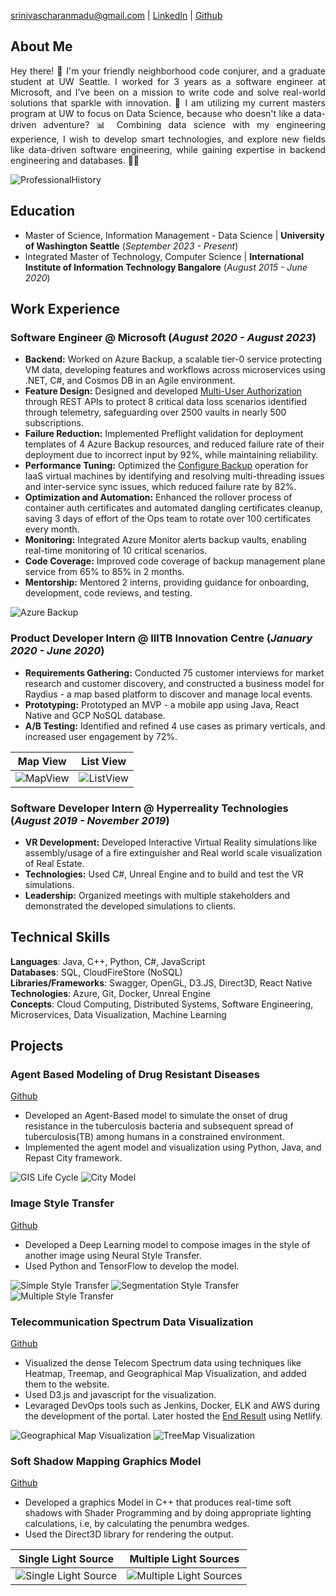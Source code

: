 srinivascharanmadu@gmail.com | [LinkedIn](https://www.linkedin.com/in/charan999/) | [Github](https://github.com/Charan000)

## About Me
<p style='text-align: justify;'> Hey there! 👋 I'm your friendly neighborhood code conjurer, and a graduate student at UW Seattle. I worked for 3 years as a software engineer at Microsoft, and I’ve been on a mission to write code and solve real-world solutions that sparkle with innovation. 🌟 I am utilizing my current masters program at UW to focus on Data Science, because who doesn't like a data-driven adventure? 📊 Combining data science with my engineering experience, I wish to develop smart technologies, and explore new fields like data-driven software engineering, while gaining expertise in backend engineering and databases. 🚀🔥 </p>

![ProfessionalHistory](/assets/img/professional_history.png)

## Education
- Master of Science, Information Management - Data Science | **University of Washington Seattle** (_September 2023 - Present_)								       		
- Integrated Master of Technology, Computer Science	| **International Institute of Information Technology Bangalore** (_August 2015 - June 2020_)	

## Work Experience
### Software Engineer @ Microsoft (_August 2020 - August 2023_)
- **Backend:** Worked on Azure Backup, a scalable tier-0 service protecting VM data, developing features and workflows across microservices using .NET, C#, and Cosmos DB in an Agile environment.
- **Feature Design:** Designed and developed [Multi-User Authorization](https://learn.microsoft.com/en-us/azure/backup/multi-user-authorization-concept?tabs=recovery-services-vault) through REST APIs to protect 8 critical data loss scenarios identified through telemetry, safeguarding over 2500 vaults in nearly 500 subscriptions.
- **Failure Reduction:** Implemented Preflight validation for deployment templates of 4 Azure Backup resources, and reduced failure rate of their deployment due to incorrect input by 92%, while maintaining reliability.
- **Performance Tuning:** Optimized the [Configure Backup](https://learn.microsoft.com/en-us/azure/backup/quick-backup-vm-portal#enable-backup-on-a-vm) operation for IaaS virtual machines by identifying and resolving multi-threading issues and inter-service sync issues, which reduced failure rate by 82%.
- **Optimization and Automation:** Enhanced the rollover process of container auth certificates and automated dangling certificates cleanup, saving 3 days of effort of the Ops team to rotate over 100 certificates every month.
- **Monitoring:** Integrated Azure Monitor alerts backup vaults, enabling real-time monitoring of 10 critical scenarios.
- **Code Coverage:** Improved code coverage of backup management plane service from 65% to 85% in 2 months.
- **Mentorship:** Mentored 2 interns, providing guidance for onboarding, development, code reviews, and testing.

![Azure Backup](/assets/img/azure_backup_overview.png)

### Product Developer Intern @ IIITB Innovation Centre (_January 2020 - June 2020_)
- **Requirements Gathering:** Conducted 75 customer interviews for market research and customer discovery, and constructed a business model for Raydius - a map based platform to discover and manage local events. 
- **Prototyping:** Prototyped an MVP -  a mobile app using Java, React Native and GCP NoSQL database.
- **A/B Testing:** Identified and refined 4 use cases as primary verticals, and increased user engagement by 72%.


Map View                   |  List View
:-------------------------:|:-------------------------:
![MapView](/assets/img/Raydius/MapViewPage2.jpg)  |  ![ListView](/assets/img/Raydius/ListViewPage.jpg)

### Software Developer Intern @ Hyperreality Technologies (_August 2019 - November 2019_)
- **VR Development:** Developed Interactive Virtual Reality simulations like assembly/usage of a fire extinguisher and Real world scale visualization of Real Estate.
- **Technologies:** Used C#, Unreal Engine and to build and test the VR simulations.
- **Leadership:** Organized meetings with multiple stakeholders and demonstrated the developed simulations to clients.

## Technical Skills
**Languages**: Java, C++, Python, C#, JavaScript <br>
**Databases**: SQL, CloudFireStore (NoSQL) <br>
**Libraries/Frameworks**: Swagger, OpenGL, D3.JS, Direct3D, React Native <br>
**Technologies**: Azure, Git, Docker, Unreal Engine <br>
**Concepts**: Cloud Computing, Distributed Systems, Software Engineering, Microservices, Data Visualization, Machine Learning

## Projects
### Agent Based Modeling of Drug Resistant Diseases
[Github](https://github.com/Charan000/Agent-Based-Modeling-And-Simulation-of-Drug-Resistant-Diseases)

- Developed an Agent-Based model to simulate the onset of drug resistance in the tuberculosis bacteria and subsequent spread of tuberculosis(TB) among humans in a constrained environment.
- Implemented the agent model and visualization using Python, Java, and Repast City framework.

![GIS Life Cycle](/assets/img/AgentBasedModelProject/GISLifeCycle.png)
![City Model](/assets/img/AgentBasedModelProject/CityModel.png)

### Image Style Transfer
[Github](https://github.com/Charan000/NN-Style-Transfer)

- Developed a Deep Learning model to compose images in the style of another image using Neural Style Transfer.
- Used Python and TensorFlow to develop the model.

![Simple Style Transfer](/assets/img/ImageStyleTransfer/SimpleStyleTransfer.png)
![Segmentation Style Transfer](/assets/img/ImageStyleTransfer/SegmentationStyleTransfer.png)
![Multiple Style Transfer](/assets/img/ImageStyleTransfer/MultipleStyleTransfer.png)

### Telecommunication Spectrum Data Visualization
[Github](https://github.com/Charan000/Telecom-Spectrum-Visualization)

- Visualized the dense Telecom Spectrum data using techniques like Heatmap, Treemap, and Geographical Map Visualization, and added them to the website.
- Used D3.js and javascript for the visualization.
- Levaraged DevOps tools such as Jenkins, Docker, ELK and AWS during the development of the portal. Later hosted the [End Result](https://indiatelecom.netlify.app/) using Netlify.

![Geographical Map Visualization](/assets/img/TelecomSpectrumProject/IndiaVisualization.png)
![TreeMap Visualization](/assets/img/TelecomSpectrumProject/TreeMapVisualization.png)

### Soft Shadow Mapping Graphics Model
[Github](https://github.com/Charan000/SoftShadowVolumes)

- Developed a graphics Model in C++ that produces real-time soft shadows with Shader Programming and by doing appropriate lighting calculations, i.e, by calculating the penumbra wedges.
- Used the Direct3D library for rendering the output.

Single Light Source        |  Multiple Light Sources
:-------------------------:|:-------------------------:
![Single Light Source](/assets/img/SoftShadowsProject/test1.jpg)  |  ![Multiple Light Sources](/assets/img/SoftShadowsProject/test2.jpg)



